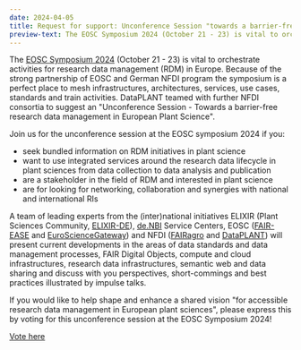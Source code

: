 ```yaml
---
date: 2024-04-05
title: Request for support: Unconference Session "towards a barrier-free research data management in European Plant Science" at the EOSC Symposium 2024
preview-text: The EOSC Symposium 2024 (October 21 - 23) is vital to orchestrate activities for research data management (RDM) in Europe. Because of the strong partnership of EOSC and German NFDI program the symposium is a perfect place to mesh infrastructures, architectures, services, use cases, standards and train activities.
---
```

The [EOSC Symposium 2024](https://eosc.eu/symposium2024/) (October 21 - 23) is vital to orchestrate activities for research data management (RDM) in Europe. Because of the strong partnership of EOSC and German NFDI program the symposium is a perfect place to mesh infrastructures, architectures, services, use cases, standards and train activities. DataPLANT teamed with further NFDI consortia to suggest an "Unconference Session - Towards a barrier-free research data management in European Plant Science".

Join us for the unconference session at the EOSC symposium 2024 if you:

- seek bundled information on RDM initiatives in plant science
- want to use integrated services around the research data lifecycle in plant sciences from data collection to data analysis and publication
- are a stakeholder in the field of RDM and interested in plant science
- are for looking for networking, collaboration and synergies with national and international RIs
 
A team of leading experts from the (inter)national initiatives ELIXIR (Plant Sciences Community, [ELIXIR-DE](https://elixir-europe.org/)), [de.NBI](https://www.denbi.de/) Service Centers, EOSC ([FAIR-EASE](https://www.fairease.eu/) and [EuroScienceGateway](https://eosc.eu/eu-project/eurosciencegateway)) and NFDI ([FAIRagro](https://fairagro.net/en/) and [DataPLANT](https://www.nfdi4plants.org/)) will present current developments in the areas of data standards and data management processes, FAIR Digital Objects, compute and cloud infrastructures, research data infrastructures, semantic web and data sharing and discuss with you perspectives, short-commings and best practices illustrated by impulse talks.

If you would like to help shape and enhance a shared vision "for accessible research data management in European plant sciences", please express this by voting for this unconference session at the EOSC Symposium 2024!
 
[Vote here](https://belnet.limesurvey.net/UnconferenceEOSCSymposium2024)